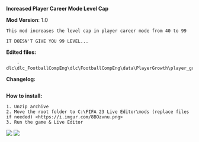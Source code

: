 **Increased Player Career Mode Level Cap**

**Mod Version**: 1.0

```
This mod increases the level cap in player career mode from 40 to 99

IT DOESN'T GIVE YOU 99 LEVEL...
```

**Edited files:**
```
    - dlc\dlc_FootballCompEng\dlc\FootballCompEng\data\PlayerGrowth\player_growth.json
```

**Changelog:**
```

```
**How to install:**
```
1. Unzip archive
2. Move the root folder to C:\FIFA 23 Live Editor\mods (replace files if needed) <https://i.imgur.com/8BOzvnu.png>
3. Run the game & Live Editor
```

![](https://i.imgur.com/8BOzvnu.png)
![](https://i.imgur.com/7puQBqY.png)

